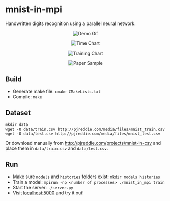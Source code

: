 # mnist-in-mpi
Handwritten digits recognition using a parallel neural network.

<p align="center">
  <img src="https://github.com/stefan1niculae/mnist-in-mpi/raw/master/demo.gif" alt="Demo Gif"/>
</p>

<p align="center">
  <img src="https://github.com/stefan1niculae/mnist-in-mpi/raw/2D-array/doc/time-chart.png" alt="Time Chart"/>
</p>

<p align="center">
  <img src="https://github.com/stefan1niculae/mnist-in-mpi/raw/2D-array/doc/train-chart.png" alt="Training Chart"/>
</p>

<p align="center">
  <img src="https://github.com/stefan1niculae/mnist-in-mpi/raw/2D-array/doc/paper-sample.png" alt="Paper Sample"/>
</p>


## Build

* Generate make file: `cmake CMakeLists.txt`
* Compile: `make`

## Dataset
```
mkdir data
wget -O data/train.csv http://pjreddie.com/media/files/mnist_train.csv
wget -O data/test.csv http://pjreddie.com/media/files/mnist_test.csv
```
Or download manually from http://pjreddie.com/projects/mnist-in-csv and place them in `data/train.csv` and `data/test.csv`.

## Run

* Make sure `models` and `histories` folders exist: `mkdir models histories`
* Train a model: `mpirun -np <number of processes> ./mnist_in_mpi train`
* Start the server: `./server.py`
* Visit [localhost:5000](http://localhost:5000) and try it out!
